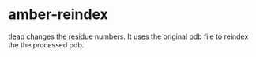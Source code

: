 # amber-reindex
tleap changes the residue numbers. It uses the original pdb file to reindex the the processed pdb.
